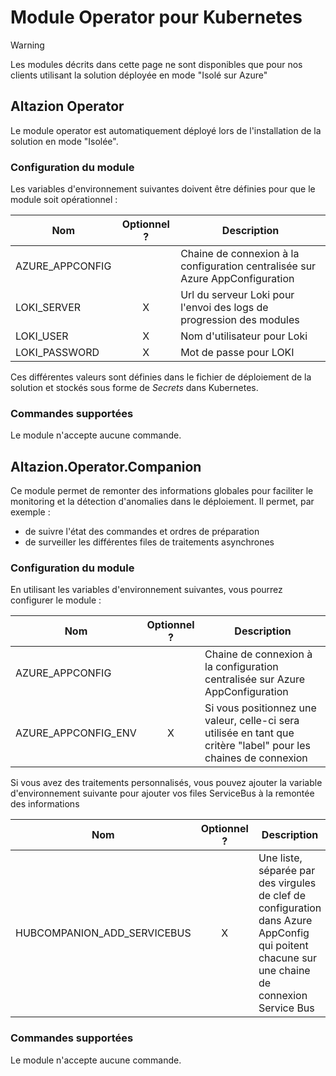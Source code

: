 # Module Operator pour Kubernetes

>[!Warning]
Les modules décrits dans cette page ne sont disponibles que pour nos clients utilisant la solution déployée en mode "Isolé sur Azure"

## Altazion Operator

Le module operator est automatiquement déployé lors de l'installation de la solution en mode "Isolée".

### Configuration du module

Les variables d'environnement suivantes doivent être définies pour que le module soit opérationnel :

|Nom|Optionnel ?|Description|
|---|:---:|---|
|AZURE_APPCONFIG||Chaine de connexion à la configuration centralisée sur Azure AppConfiguration|
|LOKI_SERVER|X|Url du serveur Loki pour l'envoi des logs de progression des modules|
|LOKI_USER|X|Nom d'utilisateur pour Loki|
|LOKI_PASSWORD|X|Mot de passe pour LOKI|

Ces différentes valeurs sont définies dans le fichier de déploiement de la solution et stockés sous forme de _Secrets_ dans Kubernetes.

### Commandes supportées

Le module n'accepte aucune commande.

## Altazion.Operator.Companion

Ce module permet de remonter des informations globales pour faciliter le monitoring et la détection d'anomalies dans le déploiement. Il permet, par exemple :

- de suivre l'état des commandes et ordres de préparation
- de surveiller les différentes files de traitements asynchrones

### Configuration du module

En utilisant les variables d'environnement suivantes, vous pourrez configurer le module :

|Nom|Optionnel ?|Description|
|---|:---:|---|
|AZURE_APPCONFIG||Chaine de connexion à la configuration centralisée sur Azure AppConfiguration|
|AZURE_APPCONFIG_ENV|X|Si vous positionnez une valeur, celle-ci sera utilisée en tant que critère "label" pour les chaines de connexion|

Si vous avez des traitements personnalisés, vous pouvez ajouter la variable d'environnement suivante pour ajouter vos files ServiceBus à la remontée des informations

|Nom|Optionnel ?|Description|
|---|:---:|---|
|HUBCOMPANION_ADD_SERVICEBUS|X|Une liste, séparée par des virgules de clef de configuration dans Azure AppConfig qui poitent chacune sur une chaine de connexion Service Bus|

### Commandes supportées

Le module n'accepte aucune commande.
